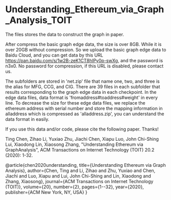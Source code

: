 # Understanding_Ethereum_via_Graph_Analysis_TOIT

The files stores the data to construct the graph in paper.

After compress the basic graph edge data, the size is over 8GB. While it is over 20GB without compression.
So we upload the basic graph edge data to Baidu Cloud, and you can get data by this URL https://pan.baidu.com/s/1w2B-zeK1CT8hIPy0p-swXg, 
and the password is n3x0.
No password for compression, if this URL is disabled, please contact us.

The subfolders are stored in 'net.zip' file that name one, two, and three is the alias for MFG, CCG, and CIG.
There are 39 files in each subfolder that results corresponding to the graph edge data in each checkpoint.
In the edge data files, data format is 'fromaddress#toaddress#weight' in every line.
To decrease the size for these edge data files, we replace the ethereum address with serial number and store the mapping information in alladdress which is compressed as 'alladdress.zip', you can understand the data format  in easily.

If you use this data and/or code, please cite the following paper. Thanks!

 
Ting Chen, Zihao Li, Yuxiao Zhu, Jiachi Chen, Xiapu Luo, John Chi-Shing Lui, Xiaodong Lin, Xiaosong Zhang, "Understanding Ethereum via GraphAnalysis", ACM Transactions on Internet Technology (TOIT) 20.2 (2020): 1-32.

@article{chen2020understanding,
  title={Understanding Ethereum via Graph Analysis},
  author={Chen, Ting and Li, Zihao and Zhu, Yuxiao and Chen, Jiachi and Luo, Xiapu and Lui, John Chi-Shing and Lin, Xiaodong and Zhang, Xiaosong},
  journal={ACM Transactions on Internet Technology (TOIT)},
  volume={20},
  number={2},
  pages={1--32},
  year={2020},
  publisher={ACM New York, NY, USA}
}
